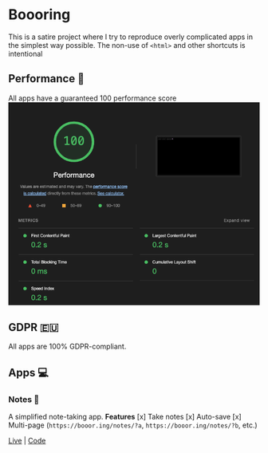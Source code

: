 # Boooring
This is a satire project where I try to reproduce overly complicated apps in the simplest way possible.
The non-use of `<html>` and other shortcuts is intentional
## Performance 🚀
All apps have a guaranteed 100 performance score
![100 Lighthouse Score](./assets/performance.png)
## GDPR 🇪🇺
All apps are 100% GDPR-compliant.
## Apps 💻
### Notes 📝
A simplified note-taking app.
**Features**
[x] Take notes
[x] Auto-save
[x] Multi-page (`https://booor.ing/notes/?a`, `https://booor.ing/notes/?b`, etc.)



[Live](https://booor.ing/notes) | [Code](/notes)
